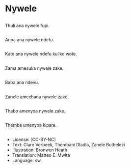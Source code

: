 # Nywele

##
Thuli ana nywele fupi.

##
Anna ana nywele ndefu.

##
Kate ana nywele ndefu kuliko wote.

##
Zama amesuka nywele zake.

##
Baba ana ndevu.

##
Zanele amechana nywele zake.

##
Thabo amenyoa nywele zake.


##
Themba umenyoa kipara.

##
* License: [CC-BY-NC]
* Text: Clare Verbeek, Thembani Dladla, Zanele Buthelezi
* Illustration: Bronwen Heath
* Translation: Matteo E. Mwita
* Language: sw
